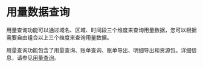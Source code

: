# 用量数据查询

用量查询功能可以通过域名、区域、时间段三个维度来查询用量数据，您可以根据需要自由组合以上三个维度来查询用量数据。

用量查询功能包含了用量查询、账单查询、账单导出、明细导出和资源包。详细信息，请参见[用量查询](/cn.zh-CN/服务管理/监控查询/用量查询.md)。

